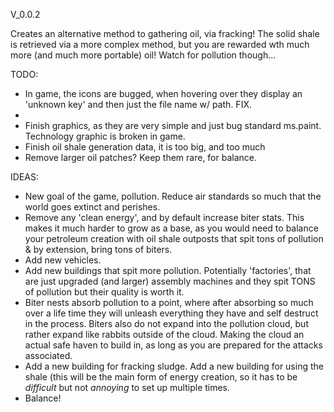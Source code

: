 V_0.0.2

Creates an alternative method to gathering oil, via fracking! The solid shale is retrieved via a more complex method, but you are rewarded wth much more (and much more portable) oil! Watch for pollution though...

TODO:

- In game, the icons are bugged, when hovering over they display an 'unknown key' and then just the file name w/ path. FIX.
- 
- Finish graphics, as they are very simple and just bug standard ms.paint. Technology graphic is broken in game.
- Finish oil shale generation data, it is too big, and too much
- Remove larger oil patches? Keep them rare, for balance.

IDEAS:

- New goal of the game, pollution. Reduce air standards so much that the world goes extinct and perishes.
- Remove any 'clean energy', and by default increase biter stats. This makes it much harder to grow as a base, as you would need to balance your petroleum creation with oil shale outposts that spit tons of pollution & by extension, bring tons of biters.
- Add new vehicles.
- Add new buildings that spit more pollution. Potentially 'factories', that are just upgraded (and larger) assembly machines and they spit TONS of pollution but their quality is worth it.
- Biter nests absorb pollution to a point, where after absorbing so much over a life time they will unleash everything they have and self destruct in the process. Biters also do not expand into the pollution cloud, but rather expand like rabbits outside of the cloud. Making the cloud an actual safe haven to build in, as long as you are prepared for the attacks associated.
- Add a new building for fracking sludge. Add a new building for using the shale (this will be the main form of energy creation, so it has to be *difficult* but not *annoying* to set up multiple times.
- Balance!
